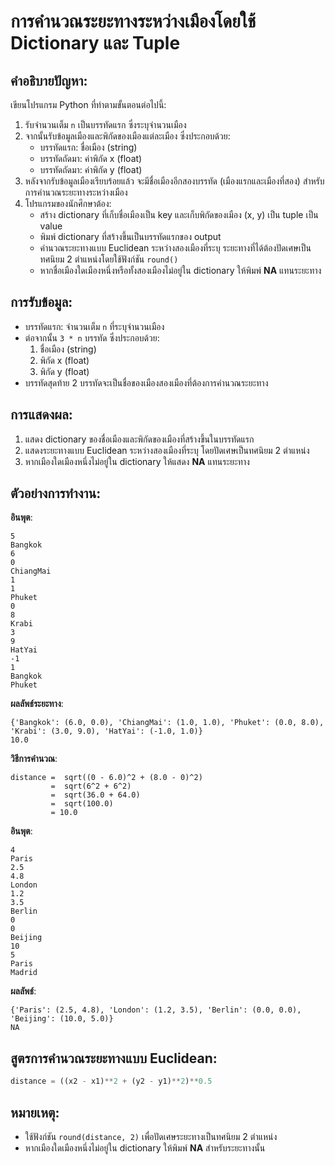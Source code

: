 # การคำนวณระยะทางระหว่างเมืองโดยใช้ Dictionary และ Tuple

## คำอธิบายปัญหา:
เขียนโปรแกรม Python ที่ทำตามขั้นตอนต่อไปนี้:
1. รับจำนวนเต็ม `n` เป็นบรรทัดแรก ซึ่งระบุจำนวนเมือง
2. จากนั้นรับข้อมูลเมืองและพิกัดของเมืองแต่ละเมือง ซึ่งประกอบด้วย:
   - บรรทัดแรก: ชื่อเมือง (string)
   - บรรทัดถัดมา: ค่าพิกัด x (float)
   - บรรทัดถัดมา: ค่าพิกัด y (float)
3. หลังจากรับข้อมูลเมืองเรียบร้อยแล้ว จะมีชื่อเมืองอีกสองบรรทัด (เมืองแรกและเมืองที่สอง) สำหรับการคำนวณระยะทางระหว่างเมือง
4. โปรแกรมของนักศึกษาต้อง:
   - สร้าง dictionary ที่เก็บชื่อเมืองเป็น key และเก็บพิกัดของเมือง (x, y) เป็น tuple เป็น value
   - พิมพ์ dictionary ที่สร้างขึ้นเป็นบรรทัดแรกของ output
   - คำนวณระยะทางแบบ Euclidean ระหว่างสองเมืองที่ระบุ ระยะทางที่ได้ต้องปัดเศษเป็นทศนิยม 2 ตำแหน่งโดยใช้ฟังก์ชัน `round()`
   - หากชื่อเมืองใดเมืองหนึ่งหรือทั้งสองเมืองไม่อยู่ใน dictionary ให้พิมพ์ **NA** แทนระยะทาง

## การรับข้อมูล:
- บรรทัดแรก: จำนวนเต็ม `n` ที่ระบุจำนวนเมือง
- ต่อจากนั้น `3 * n` บรรทัด ซึ่งประกอบด้วย:
  1. ชื่อเมือง (string)
  2. พิกัด x (float)
  3. พิกัด y (float)
- บรรทัดสุดท้าย 2 บรรทัดจะเป็นชื่อของเมืองสองเมืองที่ต้องการคำนวณระยะทาง

## การแสดงผล:
1. แสดง dictionary ของชื่อเมืองและพิกัดของเมืองที่สร้างขึ้นในบรรทัดแรก
2. แสดงระยะทางแบบ Euclidean ระหว่างสองเมืองที่ระบุ โดยปัดเศษเป็นทศนิยม 2 ตำแหน่ง
3. หากเมืองใดเมืองหนึ่งไม่อยู่ใน dictionary ให้แสดง **NA** แทนระยะทาง

## ตัวอย่างการทำงาน:

**อินพุต**:
```
5
Bangkok
6
0
ChiangMai
1
1
Phuket
0
8
Krabi
3
9
HatYai
-1
1
Bangkok
Phuket
```

**ผลลัพธ์ระยะทาง**:
```
{'Bangkok': (6.0, 0.0), 'ChiangMai': (1.0, 1.0), 'Phuket': (0.0, 8.0), 'Krabi': (3.0, 9.0), 'HatYai': (-1.0, 1.0)}
10.0
```
**วิธีการคำนวณ**:
```
distance =  sqrt((0 - 6.0)^2 + (8.0 - 0)^2)
         =  sqrt(6^2 + 6^2)
         =  sqrt(36.0 + 64.0)
         =  sqrt(100.0)
         = 10.0
```

**อินพุต**:
```
4
Paris
2.5
4.8
London
1.2
3.5
Berlin
0
0
Beijing
10
5
Paris
Madrid
```

**ผลลัพธ์**:
```
{'Paris': (2.5, 4.8), 'London': (1.2, 3.5), 'Berlin': (0.0, 0.0), 'Beijing': (10.0, 5.0)}
NA
```

## สูตรการคำนวณระยะทางแบบ Euclidean:
```python
distance = ((x2 - x1)**2 + (y2 - y1)**2)**0.5
```

## หมายเหตุ:
- ใช้ฟังก์ชัน `round(distance, 2)` เพื่อปัดเศษระยะทางเป็นทศนิยม 2 ตำแหน่ง
- หากเมืองใดเมืองหนึ่งไม่อยู่ใน dictionary ให้พิมพ์ **NA** สำหรับระยะทางนั้น
